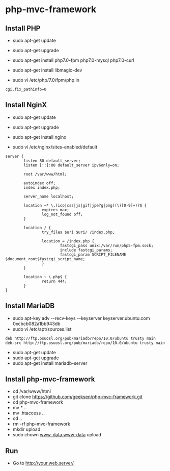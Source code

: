 php-mvc-framework
=================

Install PHP
-----------
* sudo apt-get update
* sudo apt-get upgrade
* sudo apt-get install php7.0-fpm php7.0-mysql php7.0-curl
* sudo apt-get install libmagic-dev

* sudo vi /etc/php/7.0/fpm/php.in
```
cgi.fix_pathinfo=0
```

Install NginX
--------------
* sudo apt-get update
* sudo apt-get upgrade
* sudo apt-get install nginx

* sudo vi /etc/nginx/sites-enabled/default
```
server {
        listen 80 default_server;
        listen [::]:80 default_server ipv6only=on;

        root /var/www/html;
	
        autoindex off;
        index index.php;

        server_name localhost;

        location ~* \.(ico|css|js|gif|jpe?g|png)(\?[0-9]+)?$ {
                expires max;
                log_not_found off;
        }

        location / {
                try_files $uri $uri/ /index.php;

                location = /index.php {
                        fastcgi_pass unix:/var/run/php5-fpm.sock;
                        include fastcgi_params;
                        fastcgi_param SCRIPT_FILENAME $document_root$fastcgi_script_name;
                }
        }

        location ~ \.php$ {
                return 444;
        }
}
```

Install MariaDB
---------------
* sudo apt-key adv --recv-keys --keyserver keyserver.ubuntu.com 0xcbcb082a1bb943db
* sudo vi /etc/apt/sources.list
```
deb http://ftp.osuosl.org/pub/mariadb/repo/10.0/ubuntu trusty main
deb-src http://ftp.osuosl.org/pub/mariadb/repo/10.0/ubuntu trusty main
```

* sudo apt-get update
* sudo apt-get upgrade
* sudo apt-get install mariadb-server

<!--
Install HandlerSocket
---------------------
* sudo vi /etc/mysql/my.cnf
```
[mysqld]
..
handlersocket_address = 127.0.0.1
handlersocket_port = 9998
handlersocket_port_wr = 9999
```

* mysql -u root -p
* INSTALL PLUGIN handlersocket SONAME 'handlersocket.so';
* exit
* sudo /etc/init.d/mysql restart
* mysql -u root -p
* SHOW PROCESSLIST;
* exit
-->

Install php-mvc-framework
-------------------------
* cd /var/www/html
* git clone https://github.com/geeksen/php-mvc-framework.git
* cd php-mvc-framework
* mv * ..
* mv .htaccess ..
* cd ..
* rm -rf php-mvc-framework
* mkdir upload
* sudo chown www-data.www-data upload

Run
---
* Go to http://your.web.server/
